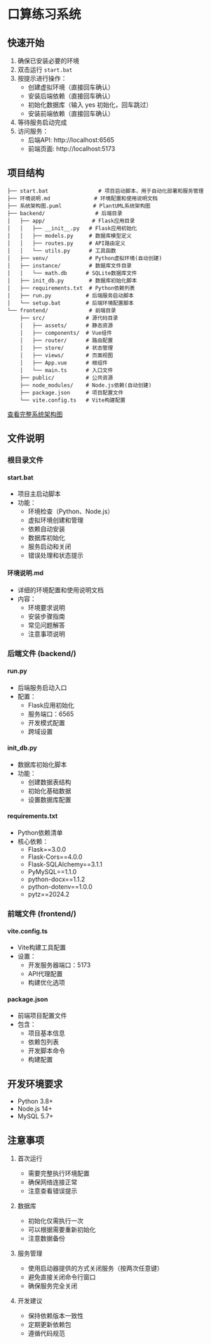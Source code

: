 # 口算练习系统
## 快速开始
1. 确保已安装必要的环境
2. 双击运行 `start.bat`
3. 按提示进行操作：
    - 创建虚拟环境（直接回车确认）
    - 安装后端依赖（直接回车确认）
    - 初始化数据库（输入 yes 初始化，回车跳过）
    - 安装前端依赖（直接回车确认）
4. 等待服务启动完成
5. 访问服务：
    - 后端API: http://localhost:6565
    - 前端页面: http://localhost:5173

## 项目结构
```
├── start.bat                # 项目启动脚本，用于自动化部署和服务管理
├── 环境说明.md              # 环境配置和使用说明文档
├── 系统架构图.puml          # PlantUML系统架构图
├── backend/                # 后端目录
│   ├── app/               # Flask应用目录
│   │   ├── __init__.py   # Flask应用初始化
│   │   ├── models.py     # 数据库模型定义
│   │   ├── routes.py     # API路由定义
│   │   └── utils.py      # 工具函数
│   ├── venv/             # Python虚拟环境(自动创建)
│   ├── instance/         # 数据库文件目录
│   │   └── math.db      # SQLite数据库文件
│   ├── init_db.py        # 数据库初始化脚本
│   ├── requirements.txt  # Python依赖列表
│   ├── run.py           # 后端服务启动脚本
│   └── setup.bat        # 后端环境配置脚本
└── frontend/             # 前端目录
    ├── src/             # 源代码目录
    │   ├── assets/      # 静态资源
    │   ├── components/  # Vue组件
    │   ├── router/      # 路由配置
    │   ├── store/       # 状态管理
    │   ├── views/       # 页面视图
    │   ├── App.vue      # 根组件
    │   └── main.ts      # 入口文件
    ├── public/          # 公共资源
    ├── node_modules/    # Node.js依赖(自动创建)
    ├── package.json     # 项目配置文件
    └── vite.config.ts   # Vite构建配置
```

[查看完整系统架构图](系统架构图.puml)

## 文件说明

### 根目录文件
#### start.bat
- 项目主启动脚本
- 功能：
  - 环境检查（Python、Node.js）
  - 虚拟环境创建和管理
  - 依赖自动安装
  - 数据库初始化
  - 服务启动和关闭
  - 错误处理和状态提示

#### 环境说明.md
- 详细的环境配置和使用说明文档
- 内容：
  - 环境要求说明
  - 安装步骤指南
  - 常见问题解答
  - 注意事项说明

### 后端文件 (backend/)
#### run.py
- 后端服务启动入口
- 配置：
  - Flask应用初始化
  - 服务端口：6565
  - 开发模式配置
  - 跨域设置

#### init_db.py
- 数据库初始化脚本
- 功能：
  - 创建数据表结构
  - 初始化基础数据
  - 设置数据库配置

#### requirements.txt
- Python依赖清单
- 核心依赖：
  - Flask==3.0.0
  - Flask-Cors==4.0.0
  - Flask-SQLAlchemy==3.1.1
  - PyMySQL==1.1.0
  - python-docx==1.1.2
  - python-dotenv==1.0.0
  - pytz==2024.2

### 前端文件 (frontend/)
#### vite.config.ts
- Vite构建工具配置
- 设置：
  - 开发服务器端口：5173
  - API代理配置
  - 构建优化选项

#### package.json
- 前端项目配置文件
- 包含：
  - 项目基本信息
  - 依赖包列表
  - 开发脚本命令
  - 构建配置

## 开发环境要求
- Python 3.8+
- Node.js 14+
- MySQL 5.7+

## 注意事项
1. 首次运行
   - 需要完整执行环境配置
   - 确保网络连接正常
   - 注意查看错误提示

2. 数据库
   - 初始化仅需执行一次
   - 可以根据需要重新初始化
   - 注意数据备份

3. 服务管理
   - 使用启动器提供的方式关闭服务（按两次任意键）
   - 避免直接关闭命令行窗口
   - 确保服务完全关闭

4. 开发建议
   - 保持依赖版本一致性
   - 定期更新依赖包
   - 遵循代码规范
